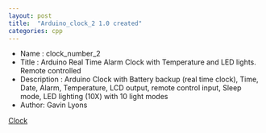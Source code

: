 ```yaml
---
layout: post
title:  "Arduino_clock_2 1.0 created"
categories: cpp
---
```



* Name : clock_number_2
* Title : Arduino Real Time Alarm Clock with Temperature and LED lights. Remote controlled
* Description : Arduino Clock with Battery backup (real time clock), Time, Date, Alarm, Temperature, LCD output, remote control input, Sleep mode, LED lighting (10X) with 10 light modes
* Author: Gavin Lyons


[Clock](https://github.com/gavinlyonsrepo/Arduino_Clock_2)
